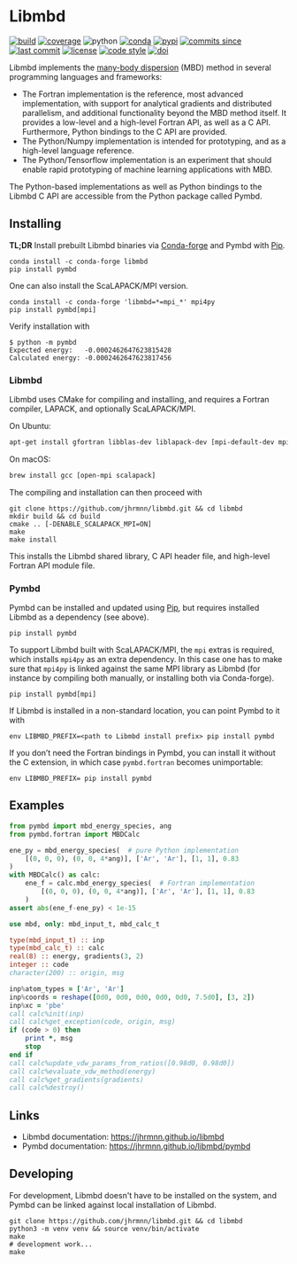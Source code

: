 # Libmbd

[![build](https://img.shields.io/travis/com/jhrmnn/libmbd/master.svg)](https://travis-ci.com/jhrmnn/libmbd)
[![coverage](https://img.shields.io/codecov/c/github/jhrmnn/libmbd.svg)](https://codecov.io/gh/jhrmnn/libmbd)
![python](https://img.shields.io/pypi/pyversions/pymbd.svg)
[![conda](https://img.shields.io/conda/vn/conda-forge/libmbd.svg)](https://anaconda.org/conda-forge/libmbd)
[![pypi](https://img.shields.io/pypi/v/pymbd.svg)](https://pypi.org/project/pymbd/)
[![commits since](https://img.shields.io/github/commits-since/jhrmnn/libmbd/latest.svg)](https://github.com/jhrmnn/libmbd/releases)
[![last commit](https://img.shields.io/github/last-commit/jhrmnn/libmbd.svg)](https://github.com/jhrmnn/libmbd/commits/master)
[![license](https://img.shields.io/github/license/jhrmnn/libmbd.svg)](https://github.com/jhrmnn/libmbd/blob/master/LICENSE)
[![code style](https://img.shields.io/badge/code%20style-black-202020.svg)](https://github.com/ambv/black)
[![doi](https://img.shields.io/badge/doi-10.5281%2Fzenodo.594879-blue)](http://doi.org/10.5281/zenodo.594879)

Libmbd implements the [many-body dispersion](http://dx.doi.org/10.1063/1.4865104) (MBD) method in several programming languages and frameworks:

- The Fortran implementation is the reference, most advanced implementation, with support for analytical gradients and distributed parallelism, and additional functionality beyond the MBD method itself. It provides a low-level and a high-level Fortran API, as well as a C API. Furthermore, Python bindings to the C API are provided.
- The Python/Numpy implementation is intended for prototyping, and as a high-level language reference.
- The Python/Tensorflow implementation is an experiment that should enable rapid prototyping of machine learning applications with MBD.

The Python-based implementations as well as Python bindings to the Libmbd C API are accessible from the Python package called Pymbd.

## Installing

**TL;DR** Install prebuilt Libmbd binaries via [Conda-forge](https://conda-forge.org) and Pymbd with [Pip](https://pip.pypa.io/en/stable/quickstart/).

```
conda install -c conda-forge libmbd
pip install pymbd
```

One can also install the ScaLAPACK/MPI version.

```
conda install -c conda-forge 'libmbd=*=mpi_*' mpi4py
pip install pymbd[mpi]
```

Verify installation with

```
$ python -m pymbd
Expected energy:   -0.0002462647623815428
Calculated energy: -0.0002462647623817456
```

###  Libmbd

Libmbd uses CMake for compiling and installing, and requires a Fortran compiler, LAPACK, and optionally ScaLAPACK/MPI.

On Ubuntu:

```bash
apt-get install gfortran libblas-dev liblapack-dev [mpi-default-dev mpi-default-bin libscalapack-mpi-dev]
```

On macOS:

```bash
brew install gcc [open-mpi scalapack]
```

The compiling and installation can then proceed with

```
git clone https://github.com/jhrmnn/libmbd.git && cd libmbd
mkdir build && cd build
cmake .. [-DENABLE_SCALAPACK_MPI=ON]
make
make install
```

This installs the Libmbd shared library, C API header file, and high-level Fortran API module file.

### Pymbd

Pymbd can be installed and updated using [Pip](https://pip.pypa.io/en/stable/quickstart/), but requires installed Libmbd as a dependency (see above).

```
pip install pymbd
```

To support Libmbd built with ScaLAPACK/MPI, the `mpi` extras is required, which installs `mpi4py` as an extra dependency. In this case one has to make sure that `mpi4py` is linked against the same MPI library as Libmbd (for instance by compiling both manually, or installing both via Conda-forge).

```
pip install pymbd[mpi]
```

If Libmbd is installed in a non-standard location, you can point Pymbd to it with

```
env LIBMBD_PREFIX=<path to Libmbd install prefix> pip install pymbd
```

If you don’t need the Fortran bindings in Pymbd, you can install it without the C extension, in which case `pymbd.fortran` becomes unimportable:

```
env LIBMBD_PREFIX= pip install pymbd
```


## Examples

```python
from pymbd import mbd_energy_species, ang
from pymbd.fortran import MBDCalc

ene_py = mbd_energy_species(  # pure Python implementation
    [(0, 0, 0), (0, 0, 4*ang)], ['Ar', 'Ar'], [1, 1], 0.83
)
with MBDCalc() as calc:
    ene_f = calc.mbd_energy_species(  # Fortran implementation
        [(0, 0, 0), (0, 0, 4*ang)], ['Ar', 'Ar'], [1, 1], 0.83
    )
assert abs(ene_f-ene_py) < 1e-15
```

```fortran
use mbd, only: mbd_input_t, mbd_calc_t

type(mbd_input_t) :: inp
type(mbd_calc_t) :: calc
real(8) :: energy, gradients(3, 2)
integer :: code
character(200) :: origin, msg

inp%atom_types = ['Ar', 'Ar']
inp%coords = reshape([0d0, 0d0, 0d0, 0d0, 0d0, 7.5d0], [3, 2])
inp%xc = 'pbe'
call calc%init(inp)
call calc%get_exception(code, origin, msg)
if (code > 0) then
    print *, msg
    stop
end if
call calc%update_vdw_params_from_ratios([0.98d0, 0.98d0])
call calc%evaluate_vdw_method(energy)
call calc%get_gradients(gradients)
call calc%destroy()
```

## Links

- Libmbd documentation: https://jhrmnn.github.io/libmbd
- Pymbd documentation: https://jhrmnn.github.io/libmbd/pymbd

## Developing

For development, Libmbd doesn't have to be installed on the system, and Pymbd can be linked against local installation of Libmbd.

```
git clone https://github.com/jhrmnn/libmbd.git && cd libmbd
python3 -m venv venv && source venv/bin/activate
make
# development work...
make
```
